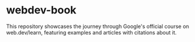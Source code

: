 # webdev-book
This repository showcases the journey through Google's official course on web.dev/learn, featuring examples and articles with citations about it.
